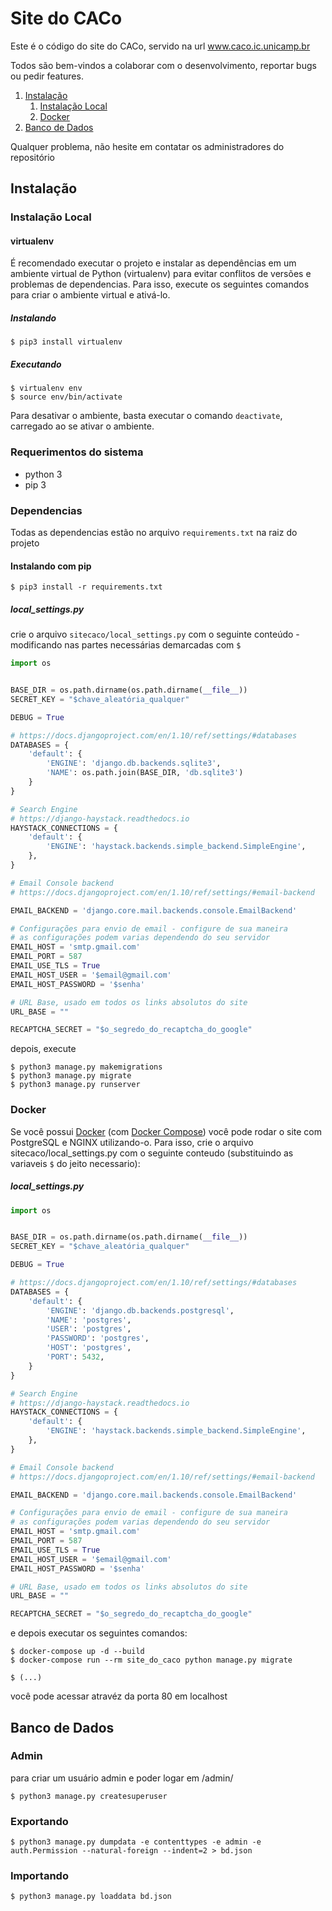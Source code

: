 # Site do CACo

Este é o código do site do CACo, servido na url www.caco.ic.unicamp.br

Todos são bem-vindos a colaborar com o desenvolvimento, reportar bugs ou pedir features.

1. [Instalação](#instalação)
    1. [Instalação Local](#instalação-local)
    1. [Docker](#docker)
1. [Banco de Dados](#banco-de-dados)

Qualquer problema, não hesite em contatar os administradores do repositório

## Instalação
### Instalação Local
#### virtualenv
É recomendado executar o projeto e instalar as dependências em um ambiente virtual de Python (virtualenv) para evitar conflitos de versões e problemas de dependencias. Para isso, execute os seguintes comandos para criar o ambiente virtual e ativá-lo.

##### Instalando
```console
$ pip3 install virtualenv
```

##### Executando
```console
$ virtualenv env
$ source env/bin/activate
```

Para desativar o ambiente, basta executar o comando `deactivate`, carregado ao se ativar o ambiente.

### Requerimentos do sistema
 - python 3
 - pip 3

### Dependencias
Todas as dependencias estão no arquivo `requirements.txt` na raiz do projeto

#### Instalando com pip
```console
$ pip3 install -r requirements.txt
```

##### local_settings.py
crie o arquivo `sitecaco/local_settings.py` com o seguinte conteúdo - modificando nas partes necessárias demarcadas com `$`
```python
import os


BASE_DIR = os.path.dirname(os.path.dirname(__file__))
SECRET_KEY = "$chave_aleatória_qualquer"

DEBUG = True

# https://docs.djangoproject.com/en/1.10/ref/settings/#databases
DATABASES = {
    'default': {
        'ENGINE': 'django.db.backends.sqlite3',
        'NAME': os.path.join(BASE_DIR, 'db.sqlite3')
    }
}

# Search Engine
# https://django-haystack.readthedocs.io
HAYSTACK_CONNECTIONS = {
    'default': {
        'ENGINE': 'haystack.backends.simple_backend.SimpleEngine',
    },
}

# Email Console backend
# https://docs.djangoproject.com/en/1.10/ref/settings/#email-backend

EMAIL_BACKEND = 'django.core.mail.backends.console.EmailBackend'

# Configurações para envio de email - configure de sua maneira
# as configurações podem varias dependendo do seu servidor
EMAIL_HOST = 'smtp.gmail.com'  
EMAIL_PORT = 587
EMAIL_USE_TLS = True
EMAIL_HOST_USER = '$email@gmail.com'
EMAIL_HOST_PASSWORD = '$senha'

# URL Base, usado em todos os links absolutos do site
URL_BASE = ""

RECAPTCHA_SECRET = "$o_segredo_do_recaptcha_do_google"
```

depois, execute
```console
$ python3 manage.py makemigrations
$ python3 manage.py migrate
$ python3 manage.py runserver
```

### Docker
Se você possui [Docker](https://docs.docker.com/engine/installation/) (com [Docker Compose](https://docs.docker.com/compose/install/)) você pode rodar o site com PostgreSQL e NGINX utilizando-o. Para isso, crie o arquivo sitecaco/local_settings.py com o seguinte conteudo (substituindo as variaveis `$` do jeito necessario):

##### local_settings.py

```python
import os


BASE_DIR = os.path.dirname(os.path.dirname(__file__))
SECRET_KEY = "$chave_aleatória_qualquer"

DEBUG = True

# https://docs.djangoproject.com/en/1.10/ref/settings/#databases
DATABASES = {
    'default': {
        'ENGINE': 'django.db.backends.postgresql',
        'NAME': 'postgres',                      
        'USER': 'postgres',
        'PASSWORD': 'postgres',
        'HOST': 'postgres',
        'PORT': 5432,
    }
}

# Search Engine
# https://django-haystack.readthedocs.io
HAYSTACK_CONNECTIONS = {
    'default': {
        'ENGINE': 'haystack.backends.simple_backend.SimpleEngine',
    },
}

# Email Console backend
# https://docs.djangoproject.com/en/1.10/ref/settings/#email-backend

EMAIL_BACKEND = 'django.core.mail.backends.console.EmailBackend'

# Configurações para envio de email - configure de sua maneira
# as configurações podem varias dependendo do seu servidor
EMAIL_HOST = 'smtp.gmail.com'
EMAIL_PORT = 587
EMAIL_USE_TLS = True
EMAIL_HOST_USER = '$email@gmail.com'
EMAIL_HOST_PASSWORD = '$senha'

# URL Base, usado em todos os links absolutos do site
URL_BASE = ""

RECAPTCHA_SECRET = "$o_segredo_do_recaptcha_do_google"
```

e depois executar os seguintes comandos:

```console
$ docker-compose up -d --build
$ docker-compose run --rm site_do_caco python manage.py migrate

$ (...)
```

você pode acessar atravéz da porta 80 em localhost

## Banco de Dados
### Admin
para criar um usuário admin e poder logar em /admin/
```console
$ python3 manage.py createsuperuser
```
### Exportando
```console
$ python3 manage.py dumpdata -e contenttypes -e admin -e auth.Permission --natural-foreign --indent=2 > bd.json
```

### Importando
```console
$ python3 manage.py loaddata bd.json
```
